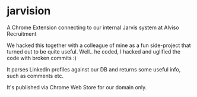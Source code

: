 # jarvision
A Chrome Extension connecting to our internal Jarvis system at Alviso Recruitment

We hacked this together with a colleague of mine as a fun side-project that turned out to be quite useful.
Well.. he coded, I hacked and uglified the code with broken commits :)

It parses Linkedin profiles against our DB and returns some useful info, such as comments etc.

It's published via Chrome Web Store for our domain only.
